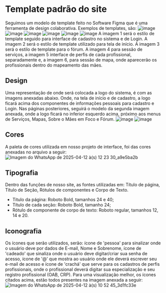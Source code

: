 # Template padrão do site
 Seguimos um modelo de template feito no Software Figma que é uma ferramenta de design colaborativa. Exemplos de templates, são:
 ![image](https://github.com/user-attachments/assets/e1c9fd07-04b1-40e9-9866-95f90df0c59f)
 ![image](https://github.com/user-attachments/assets/a71a5d65-f8e2-409c-86ce-451d0542f5de)
 ![image](https://github.com/user-attachments/assets/f7ab92e4-68aa-46da-a994-71a2dca452a5)
 ![image](https://github.com/user-attachments/assets/adfdcabf-df5e-4b60-b71c-894bfdf2fbdb)
 ![image](https://github.com/user-attachments/assets/2e2215be-93d1-4671-8dd8-9f7bab8d8105)
 ![image](https://github.com/user-attachments/assets/68949089-775f-4d5a-bbdf-b34c82d4c8d7)
  A imagem 1 será o estilo de template seguido para interface de cadastro no sistema e de Login. A imagem 2 será o estilo de template utilizado para tela de início. A imagem 3 será o estilo de template para o fórum. A imagem 4 para sessão de serviços, a imagem 5 interface de perfis de cada profissional, separadamente e, a imagem 6, para sessão de mapa, onde aparecerão os profissionais dentro do mapeamento das mães.

## Design

  Uma representação de onde será colocada a logo do sistema, é com as imagens anexadas abaixo. Onde, na tela de início e de cadastro, a logo ficará acima dos componentes de informações pessoais para cadastro e Login. Nas páginas posteriores, seguirá o modelo da segunda imagem anexada, onde a logo ficará no inferior esquerdo acima, próximo aos menus de Serviços, Mapas, Sobre o Mães em Foco e Fórum.
![image](https://github.com/user-attachments/assets/a239379e-e318-4bf6-a0ed-529809d63f5f)
![image](https://github.com/user-attachments/assets/083a7863-22a8-4a80-b2a7-463bc99b5e2f)


## Cores
  A paleta de cores utilizada em nosso projeto de interface, foi das cores anexadas no arquivo a seguir:
![Imagem do WhatsApp de 2025-04-12 à(s) 12 23 30_a9e5ba2b](https://github.com/user-attachments/assets/70a649e0-5840-4c46-8e52-165870bf9ced)



## Tipografia

  Dentro das funções de nosso site, as fontes utilizadas em: Título de página, Título de Seção, Rótulos de componentes e Corpo de Texto.
- Titulo da página: Roboto Bold, tamanhos 24 e 40; 
- Título de cada seção: Roboto Bold, tamanho 24; 
- Rótulo de componente de corpo de texto: Roboto regular, tamanhos 12, 14 e 20.

## Iconografia

   Os ícones que serão utilizados, serão: ícone de 'pessoa' para sinalizar onde o usuário deve por dados de E-mail, Nome e Sobrenome, ícone de 'cadeado' que sinaliza onde o usuário deve digitar/criar sua senha de acesso, ícone de '@' que mostra ao usuário onde ele deverá escrever seu e-mail de acesso e ícone de 'crachá' que serve para os cadastros de perfis profissionais, onde o profissional deverá digitar sua especialização e seu registro profissional (OAB, CRP). 
  Para uma visualização melhor, os ícones citados acima, estão todos presentes na imagem anexada a seguir:
  ![Imagem do WhatsApp de 2025-04-12 à(s) 10 52 45_3d1fc33e](https://github.com/user-attachments/assets/fb7ada03-0c7d-44dd-b1a9-8f0dcabb4da1)


